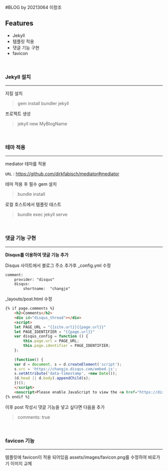 
#BLOG
by 20213064 이창조
<br>

##  Features
- Jekyll
- 템플릿 적용
- 댓글 기능 구현
- favicon
<br>

### Jekyll 설치
----
지킬 설치

> gem install bundler jekyll

프로젝트 생성
> jekyll new MyBlogName

<br>

### 테마 적용
----
mediator 테마를 적용

`URL` : <https://github.com/dirkfabisch/mediator#mediator>

테마 적용 후 필수 gem 설치
>bundle install

로컬 호스트에서 템플릿 테스트
> bundle exec jekyll serve

<br>

### 댓글 기능 구현
----
**Disqus를 이용하여 댓글 기능 추가**

Disqus 사이트에서 블로그 주소 추가후 _config.yml 수정
```html
comment:
    provider: "disqus"
    disqus:
        shortname:  "changjo"
```
_layouts/post.html 수정
```html
{% if page.comments %}
    <h2>Comments</h2>
    <div id="disqus_thread"></div>
    <script>
    let PAGE_URL = "{{site.url}}{{page.url}}"
    let PAGE_IDENTIFIER = "{{page.url}}"
    var disqus_config = function () {
        this.page.url = PAGE_URL;
        this.page.identifier = PAGE_IDENTIFIER;
    };
    
    (function() {
    var d = document, s = d.createElement('script');
    s.src = 'https://changjo.disqus.com/embed.js';
    s.setAttribute('data-timestamp', +new Date());
    (d.head || d.body).appendChild(s);
    })();
    </script>
    <noscript>Please enable JavaScript to view the <a href="https://disqus.com/?ref_noscript">comments powered by Disqus.</a></noscript>
{% endif %}
```
이후 post 작성시 댓글 기능을 넣고 싶다면 다음을 추가
> comments: true

<br>

### favicon 기능
----
템플릿에 favicon이 적용 되어있음
assets/images/favicon.png를 수정하여 바로가기 이미지 교체
